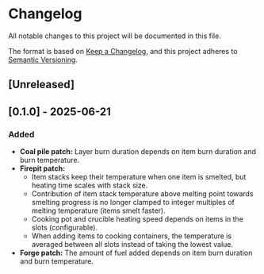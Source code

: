 # Changelog
All notable changes to this project will be documented in this file.

The format is based on [Keep a Changelog](https://keepachangelog.com/en/1.0.0/), and this project adheres to [Semantic Versioning](https://semver.org/spec/v2.0.0.html).

## [Unreleased]

## [0.1.0] - 2025-06-21
### Added
- **Coal pile patch:** Layer burn duration depends on item burn duration and burn temperature.
- **Firepit patch:**
  - Item stacks keep their temperature when one item is smelted, but heating time scales with stack size.
  - Contribution of item stack temperature above melting point towards smelting progress is no longer clamped to integer multiples of melting temperature (items smelt faster).
  - Cooking pot and crucible heating speed depends on items in the slots (configurable).
  - When adding items to cooking containers, the temperature is averaged between all slots instead of taking the lowest value.
- **Forge patch:** The amount of fuel added depends on item burn duration and burn temperature.
